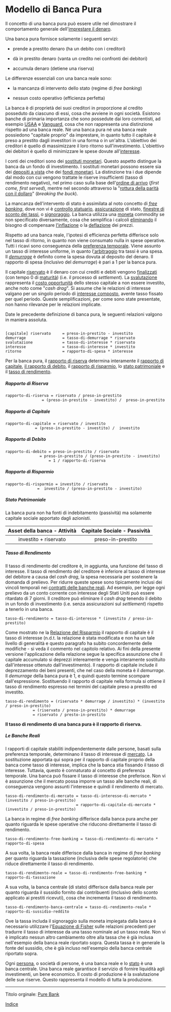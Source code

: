 # Modello di Banca Pura



Il concetto di una banca pura può essere utile nel dimostrare il comportamento generale dell'[imprestare il denaro](ch101-glossary.md#dare-in-prestito---investire).

Una banca pura fornisce solamente i seguenti servizi:

* prende a prestito denaro (ha un debito con i creditori)

* dà in prestito denaro (vanta un credito nei confronti dei debitori)

* accumula denaro (detiene una riserva)


Le differenze essenziali con una banca reale sono:

* la mancanza di intervento dello stato (regime di _free banking_)

* nessun costo operativo (efficienza perfetta)


La banca è di proprietà dei suoi creditori in proporzione al credito posseduto da ciascuno di essi, cosa che avviene in ogni società. Esistono banche di primaria importanza che sono possedute dai loro correntisti, ad esempio [USAA](https://www.usaa.com/) e [Vanguard](https://investor.vanguard.com/), cosa che non rappresenta una distinzione rispetto ad una banca reale. Né una banca pura né una banca reale possiedono "capitale proprio" da imprestare, in quanto tutto il capitale è preso a prestito dagli investitori in una forma o in un'altra. L'obiettivo dei creditori è quello di massimizzare il loro ritorno sull'investimento. L'obiettivo dei debitori è quello di minimizzare le spese dovute all'[interesse](ch101-glossary.md#interesse).

I conti dei creditori sono dei [sostituti monetari](https://wiki.mises.org/wiki/Money_substitutes). Questo aspetto distingue la banca da un fondo di investimento. I sostituti monetari possono essere sia dei [depositi a vista](https://it.wikipedia.org/wiki/Moneta_scritturale) che dei [fondi monetari](https://en.wikipedia.org/wiki/Money_market_fund). La distinzione tra i due dipende dal modo con cui vengono trattate le riserve insufficienti (tasso di rendimento negativo), nel primo caso sulla base dell'[ordine di arrivo](https://it.wikipedia.org/wiki/Panico_bancario) (_first come, first served_), mentre nel secondo attraverso la "[rottura della parità con il dollaro](https://en.wikipedia.org/wiki/Money_market_fund#Breaking_the_buck)" (_breaking the buck_).

La mancanza dell'intervento di stato è assimilata al noto concetto di [_free banking_](https://it.wikipedia.org/wiki/Free_banking), dove non vi è [controllo statuario](https://it.wikipedia.org/wiki/Federal_Reserve_System), [assicurazione](https://www.fdic.gov/) di stato, [finestre di sconto dei tassi](https://en.wikipedia.org/wiki/Discount_window), o [signoraggio](https://it.wikipedia.org/wiki/Signoraggio). La banca utilizza una [moneta](ch005-money-taxonomy) commodity se non specificato diversamente, cosa che semplifica i calcoli [eliminando](ch013-inflation-principle.md) il bisogno di compensare [l'inflazione](https://it.wikipedia.org/wiki/Inflazione) o la [deflazione](https://it.wikipedia.org/wiki/Deflazione_(economia)) dei prezzi.

Rispetto ad una banca reale, l'ipotesi di efficienza perfetta differisce solo nel tasso di ritorno, in quanto non viene consumato nulla in spese operative. Tutti i ricavi sono conseguenza della [preferenza temporale](ch085-time-preference-fallacy.md). Viene assunto un tasso di interesse uniforme, in quanto l['arbitraggio](https://it.wikipedia.org/wiki/Arbitraggio) tra tassi è una spesa. Il [_demurrage_](https://it.wikipedia.org/wiki/Demurrage_(moneta)) è definito come la spesa dovuta al deposito del denaro. Il rapporto di spesa (inclusivo del _demurrage_) è pari a 1 per la banca pura.

Il capitale [riservato](ch098-reserve-definition.md)  è il denaro con cui crediti e debiti vengono [finalizzati](https://it.wikipedia.org/wiki/Regolamento_(finanza)) (con tempo 0 di [maturità](https://en.wikipedia.org/wiki/Maturity_(finance))) (i.e. il processo di _settlement_). La [svalutazione](ch011-depreciation-principle.md) rappresenta il [costo opportunità](https://it.wikipedia.org/wiki/Costo_opportunit%C3%A0) dello stesso capitale a non essere investito, anche noto come "_cash drag_". Si assume che le relazioni di interesse valgano per un singolo periodo di [interesse composto](https://it.wikipedia.org/wiki/Interesse#Interesse_composto), avente tasso fissato per quel periodo. Queste semplificazioni, per come sono state presentate, non hanno rilevanze per le relazioni implicate.

Date le precedente definizione di banca pura, le seguenti relazioni valgono in maniera assoluta.

```

[capitale] riservato     = preso-in-prestito - investito
demurrage     	         = tasso-di-demurrage * riservato
svalutazione 	         = tasso-di-interesse * riservato
interesse     	         = tasso-di-interesse * investito
ritorno       	         = rapporto-di-spesa * interesse
```

Per la banca pura, il [rapporto di riserva](https://en.wikipedia.org/wiki/Reserve_requirement) determina interamente il [rapporto di capitale](https://en.wikipedia.org/wiki/Capital_requirement), [il rapporto di debito](https://en.wikipedia.org/wiki/Debt_ratio), il [rapporto di risparmio](https://it.wikipedia.org/wiki/Regola_aurea_del_risparmio), lo [stato patrimoniale](https://it.wikipedia.org/wiki/Stato_patrimoniale) e il [tasso di rendimento](https://en.wikipedia.org/wiki/Rate_of_return).



##### Rapporto di Riserva

```
rapporto-di-riserva = riservato / preso-in-prestito
	            = (preso-in-prestito - investito) /  preso-in-prestito
```



##### Rapporto di Capitale

```
rapporto-di-capitale = riservato / investito
		     = (preso-in-prestito - investito) /  investito
```



##### Rapporto di Debito

```
rapporto-di-debito = preso-in-prestito / riservato
	           = preso-in-prestito / (preso-in-prestito - investito) 
                   = 1 / rapporto-di-riserva
```



##### Rapporto di Risparmio

```
rapporto-di-risparmio = investito / riservato 
		      =  investito / (preso-in-prestito - investito) 
```



##### Stato Patrimoniale

La banca pura non ha fonti di indebitamento (passività) ma solamente capitale sociale apportato dagli azionisti.

| Asset della banca - Attività | Capitale Sociale - Passività |
| :--------------------------: | :--------------------------: |
|    investito + riservato     |      preso-in-prestito       |

##### Tasso di Rendimento

Il tasso di rendimento del creditore è, in aggiunta, una funzione del tasso di interesse. Il tasso di rendimento del creditore è inferiore al tasso di interesse del debitore a causa del _cash drag_, la spesa necessaria per sostenere la domanda di prelievo. Per ridurre queste spese sono tipicamente inclusi dei vincoli temporali nei [contratti delle banche reali](https://www.chase.com/content/dam/chasecom/en/checking/documents/deposit_account_agreement.pdf). Ad esempio, per legge ogni prelievo da un conto corrente con interesse degli Stati Uniti può essere ritardato di 7 giorni. Il creditore può eliminare il _cash drag_ tenendo il debito in un fondo di investimento (i.e. senza assicurazioni sul _settlement_) rispetto a tenerlo in una banca.

```
tasso-di-rendimento = tasso-di-interesse * (investito / preso-in-prestito)
```

Come mostrato ne la [Relazione del Risparmio](ch091-saving-relation.md) il rapporto di capitale è il tasso di interesse (n.d.t. la relazione è stata modificata e non ha un tale livello di generalità e questo paragrafo ha subito concordemente delle modifiche - si veda il commento nel capitolo relativo. Ai fini della presente versione l'applicazione della relazione segue la specifica assunzione che il capitale accumulato si deprezzi intereamente e venga interamente sostituito dall'interesse ottenuto dall'investimento). Il rapporto di capitale include il deprezzamento dei beni presenti, che nel caso della moneta è il _demurrage_. Il _demurrage_ della banca pura è 1, e quindi questo termine scompare dall'espressione. Sostituendo il rapporto di capitale nella formula si ottiene il tasso di rendimento espresso nei termini del capitale preso a prestito ed investito.

```
tasso-di-rendimento = (riservato * demurrage / investito) * (investito / preso-in-prestito)
		    = (riservato / preso-in-prestito) * demurrage
		    = riservato / presto-in-prestito
```

 **Il tasso di rendimento di una banca pura è il rapporto di riserva.**

##### Le Banche Reali

I rapporti di capitale stabiliti indipendentemente dalle persone, basati sulla preferenza temporale, determinano il tasso di interesse di [mercato](ch101-glossary.md#mercato). La sostituzione apportata qui sopra per il rapporto di capitale proprio della banca come tasso di interesse, implica che la banca stia fissando il tasso di interesse. Tuttavia, questo è connaturato al concetto di preferenza temporale. Una banca può fissare il tasso di interesse che preferisce. Non vi è assunzione che il mercato possa imporre un tasso alle banche reali, di conseguenza vengono assunti l'interesse e quindi il rendimento di mercato. 

```
tasso-di-rendimento-di-mercato = tasso-di-interesse-di-mercato * (investito / preso-in-prestito)
                               = rapporto-di-capitale-di-mercato * (investito / preso-in-prestito) 
```

La banca in regime di _free banking_ differisce dalla banca pura anche per quanto riguarda le spese operative che riducono direttamente il tasso di rendimento.

```
tasso-di-rendimento-free-banking = tasso-di-rendimento-di-mercato * rapporto-di-spesa
```

A sua volta, la banca reale differisce dalla banca in regime di _free banking_ per quanto riguarda la tassazione (inclusiva delle spese regolatorie) che riduce direttamente il tasso di rendimento.

```
tasso-di-rendimento-reale = tasso-di-rendimento-free-banking * rapporto-di-tassazione
```

A sua volta, la banca centrale (di stato) differisce dalla banca reale per quanto riguarda il sussidio fornito dai contribuenti (inclusivo dello sconto applicato ai prestiti ricevuti), cosa che incrementa il tasso di rendimento.

```
tasso-di-rendimento-banca-centrale = tasso-di-rendimento-reale * rapporto-di-sussidio-reddito
```

Ove la tassa includa il signoraggio sulla moneta impiegata dalla banca è necessario utilizzare l'[Equazione di Fisher](https://it.wikipedia.org/wiki/Equazione_di_Fisher_(economia)) sulle relazioni precedenti per tradurre il tasso di interesse da una tasso nominale ad un tasso reale. Non vi è implicato nessun altro cambiamento oltre alla tassa che è già inclusa nell'esempio della banca reale riportato sopra. Questa tassa è in generale la fonte del sussidio, che è già incluso nell'esempio della banca centrale riportato sopra.

Ogni [persona](ch101-glossary.md#persona), o società di persone, è una banca reale e lo [stato](ch101-glossary.md#stato) è una banca centrale. Una banca reale garantisce il servizio di fornire liquidità agli investimenti, un bene economico. Il costo di produzione è la svalutazione delle sue riserve. Questo rappresenta il modello di tutta la produzione.

-----------

Titolo orginale: [Pure Bank](https://github.com/libbitcoin/libbitcoin-system/wiki/Pure-Bank)  

[Indice](/README.md)


